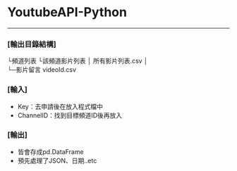 # YoutubeAPI-Python
<hr>


### [輸出目錄結構]
└頻道列表
  └該頻道影片列表
     │  所有影片列表.csv
     │  
     └─影片留言
	         videoId.csv

### [輸入]
- Key：去申請後在放入程式檔中
- ChannelID：找到目標頻道ID後再放入

### [輸出]
- 皆會存成pd.DataFrame
- 預先處理了JSON、日期..etc
